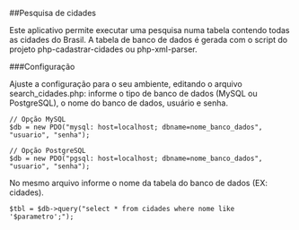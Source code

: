 ##Pesquisa de cidades

Este aplicativo permite executar uma pesquisa numa tabela contendo todas as cidades do Brasil. A tabela de banco de dados é gerada com o script do projeto php-cadastrar-cidades ou php-xml-parser.

###Configuração

Ajuste a configuração para o seu ambiente, editando o arquivo search_cidades.php: informe o tipo de banco de dados (MySQL ou PostgreSQL), o nome do banco de dados, usuário e senha.

    // Opção MySQL
    $db = new PDO("mysql: host=localhost; dbname=nome_banco_dados", "usuario", "senha");

    // Opção PostgreSQL
    $db = new PDO("pgsql: host=localhost; dbname=nome_banco_dados", "usuario", "senha");

No mesmo arquivo informe o nome da tabela do banco de dados (EX: cidades).
    
    $tbl = $db->query("select * from cidades where nome like '$parametro';");